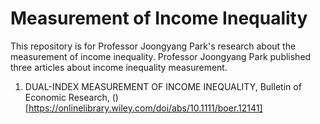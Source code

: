 # Measurement of Income Inequality

This repository is for Professor Joongyang Park's research about the measurement of income inequality.
Professor Joongyang Park published three articles about income inequality measurement.

1. DUAL-INDEX MEASUREMENT OF INCOME INEQUALITY, Bulletin of Economic Research, 
()[https://onlinelibrary.wiley.com/doi/abs/10.1111/boer.12141]


